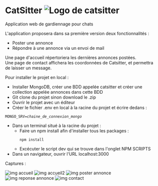 # CatSitter ![Logo de catsitter](https://zupimages.net/up/20/07/yj9a.png)
Application web de gardiennage pour chats

L'application proposera dans sa première version deux fonctionnalités :
  - Poster une annonce
  - Répondre à une annonce via un envoi de mail
  
Une page d'accueil répertoriera les dernières annonces postées.<br />
Une page de contact affichera les coordonnées de Catsitter, et permettra de laisser un message.

Pour installer le projet en local :
- Installer MongoDB, créer une BDD appelée catsitter et créer une collection appelée annonces dans cette BDD
- Git clone du projet sinon download le .zip
- Ouvrir le projet avec un éditeur
- Créer le fichier .env en local à la racine du projet et écrire dedans :
<pre><code>MONGO_SRV=<i>chaine_de_connexion_mongo</i></code></pre>
- Dans un terminal situé à la racine du projet :
  - Faire un npm install afin d'installer tous les packages : <pre><code>npm install</code></pre>
  - Excécuter le script dev qui se trouve dans l'onglet NPM SCRIPTS
- Dans un navigateur, ouvrir l'URL localhost:3000

Captures :

![img accueil](https://zupimages.net/up/20/07/ezua.png )
![img accueil2](https://zupimages.net/up/20/07/etkj.png)
![img poster annonce](https://zupimages.net/up/20/07/tpr0.png)
![img reponse annonce](https://zupimages.net/up/20/07/67qa.png )
![img contact](https://zupimages.net/up/20/07/8lyw.png )


